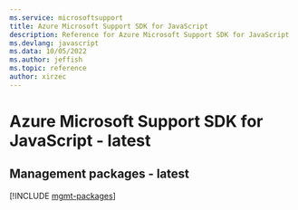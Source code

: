 ```yaml
---
ms.service: microsoftsupport
title: Azure Microsoft Support SDK for JavaScript
description: Reference for Azure Microsoft Support SDK for JavaScript
ms.devlang: javascript
ms.data: 10/05/2022
ms.author: jeffish
ms.topic: reference
author: xirzec
---
```

# Azure Microsoft Support SDK for JavaScript - latest

## Management packages - latest
[!INCLUDE [mgmt-packages](microsoft-support-mgmt-index.md)]